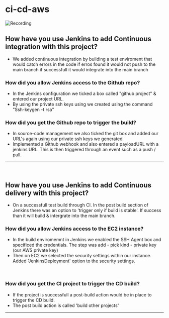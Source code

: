 # ci-cd-aws

![Recording](Recording%202023-01-25%20at%2015.35.29%20(1).gif)

## How have you use Jenkins to add Continuous integration with this project?
- We added continuous integration by building a test enviroment that would catch errors in the code if erros found it would not push to the main branch if successfull it would integrate into the main branch
​
### How did you allow Jenkins access to the Github repo?
- In the Jenkins configuration we ticked a box called "github project" & entered our project URL.
- By using the private ssh keys using we created using the command "Ssh-keygen -t rsa"
​
### How did you get the Github repo to trigger the build?
- In source-code management we also ticked the git box and added our URL's again using our private ssh keys we generated
- Implemented a Github webhook and also entered a payloadURL with a jenkins URL. This is then triggered through an event such as a push / pull.
​
---
​
## How have you use Jenkins to add Continuous delivery with this project?
- On a successfull test build through CI. In the post build section of Jenkins there was an option to 'trigger only if build is stable'. If success than it will build & intergrate into the main branch.
​
### How did you allow Jenkins access to the EC2 instance?
- In the build enviromemnt in Jenkins we enabled the SSH Agent box and specificed the credentials. 
The step was add - pick kind - private key (our AWS private key)
- Then on EC2  we selected the security settings within our instance. Added 'JenkinsDeployment' option to the security settings.

​
### How did you get the CI project to trigger the CD build?
- If the project is successfull a post-build action would be in place to trigger the CD build.
- The post build action is called 'build other projects'
​
---

